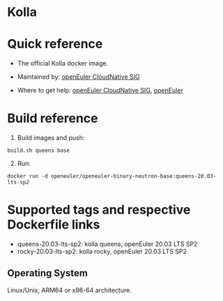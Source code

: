 # Kolla

# Quick reference

- The official Kolla docker image.

- Maintained by: [openEuler CloudNative SIG](https://gitee.com/openeuler/cloudnative)

- Where to get help: [openEuler CloudNative SIG](https://gitee.com/openeuler/cloudnative), [openEuler](https://gitee.com/openeuler/community)

# Build reference

1. Build images and push:
```shell
build.sh queens base
```

2. Run:
```shell
docker run -d openeuler/openeuler-binary-neutron-base:queens-20.03-lts-sp2
```

# Supported tags and respective Dockerfile links

- queens-20.03-lts-sp2: kolla queens, openEuler 20.03 LTS SP2
- rocky-20.03-lts-sp2: kolla rocky, openEuler 20.03 LTS SP2

## Operating System
Linux/Unix, ARM64 or x86-64 architecture.
